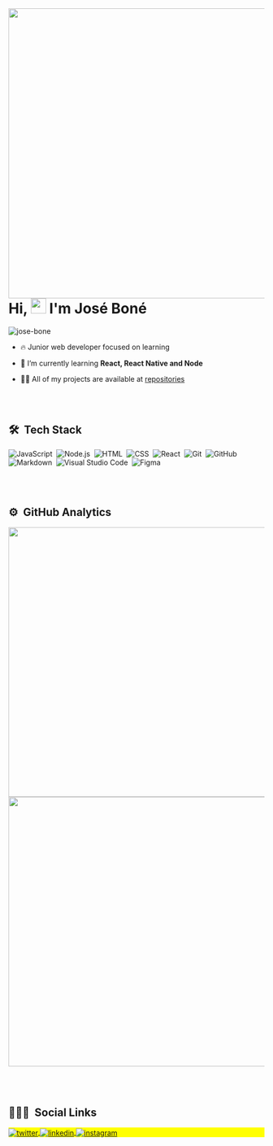 <img align="right" height="570em" src="https://raw.githubusercontent.com/gist/jose-bone/da592c5714bffc0d6ae0b504d67e70d9/raw/342ad00d3929be56b20613907d19946abac05df0/githubcard.svg"/>
<h1 align="left">Hi, <img src="https://raw.githubusercontent.com/kaueMarques/kaueMarques/master/hi.gif" width="30px"> I'm José Boné</h1>
<p align="left"> <img src="https://komarev.com/ghpvc/?username=jose-bone&label=Profile%20views&color=0e75b6&style=flat" alt="jose-bone" /> </p>

- 🔥 Junior web developer focused on learning
- 🌱 I’m currently learning **React, React Native and Node**
- 👨‍💻 All of my projects are available at [repositories](https://github.com/jose-bone?tab=repositories)

  <br><br>

## 🛠 &nbsp;Tech Stack

![JavaScript](https://img.shields.io/badge/-JavaScript-05122A?style=flat&logo=javascript)&nbsp;
![Node.js](https://img.shields.io/badge/-Node.js-05122A?style=flat&logo=node.js)&nbsp;
![HTML](https://img.shields.io/badge/-HTML-05122A?style=flat&logo=HTML5)&nbsp;
![CSS](https://img.shields.io/badge/-CSS-05122A?style=flat&logo=CSS3&logoColor=1572B6)&nbsp;
![React](https://img.shields.io/badge/-React-05122A?style=flat&logo=react)&nbsp;
![Git](https://img.shields.io/badge/-Git-05122A?style=flat&logo=git)&nbsp;
![GitHub](https://img.shields.io/badge/-GitHub-05122A?style=flat&logo=github)&nbsp;
![Markdown](https://img.shields.io/badge/-Markdown-05122A?style=flat&logo=markdown)&nbsp;
![Visual Studio Code](https://img.shields.io/badge/-Visual%20Studio%20Code-05122A?style=flat&logo=visual-studio-code&logoColor=007ACC)&nbsp;
![Figma](https://img.shields.io/badge/-Figma-05122A?style=flat&logo=figma)&nbsp;

<br><br>

## ⚙️ &nbsp;GitHub Analytics

<p align='left'>
<img width='530em'  align="center" src="https://github-readme-stats.vercel.app/api/top-langs/?username=jose-bone&hide=html&layout=compact&theme=radical&title_color=2ED3EA" />
<img width='530em'  align="center" src="https://github-readme-stats.vercel.app/api?username=jose-bone&show_icons=true&theme=radical&title_color=2ED3EA" />
  </p>

<br><br>

## 👨🏽‍🦲 &nbsp;Social Links

<p align="left" style="background:yellow">
<a href="https://twitter.com/jose_bonejr" target="_blank">
  <img align="center" src="https://img.shields.io/badge/-jose_bonejr-05122A?style=flat&logo=twitter" alt="twitter"/>  
</a>
<a href="https://linkedin.com/in/jose-bone" target="_blank">
  <img align="center" src="https://img.shields.io/badge/-josebone-05122A?style=flat&logo=linkedin" alt="linkedin"/>
</a>
<a href="https://instagram.com/jm.bone" target="_blank">
 <img align="center" src="https://img.shields.io/badge/-jm.bone-05122A?style=flat&logo=instagram" alt="instagram"/>
</a>
</p>

<!-- ## 🏆 GitHub Trophies 

[![trophy](https://github-profile-trophy.vercel.app/?username=jose-bone&theme=dracula)](https://github.com/ryo-ma/github-profile-trophy) -->

<!--
**jose-bone/jose-bone** is a ✨ _special_ ✨ repository because its `README.md` (this file) appears on your GitHub profile.

Here are some ideas to get you started:
### Hi there 👋

- 🔭 I’m currently working on ...
- 🌱 I’m currently learning ...
- 👯 I’m looking to collaborate on ...
- 🤔 I’m looking for help with ...
- 💬 Ask me about ...
- 📫 How to reach me: ...
- 😄 Pronouns: ...
- ⚡ Fun fact: ...
-->
